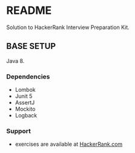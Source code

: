 # README

Solution to HackerRank Interview Preparation Kit.

## BASE SETUP
Java 8.
### Dependencies

* Lombok
* Junit 5
* AssertJ
* Mockito
* Logback


### Support

* exercises are available at [HackerRank.com](https://www.hackerrank.com)


